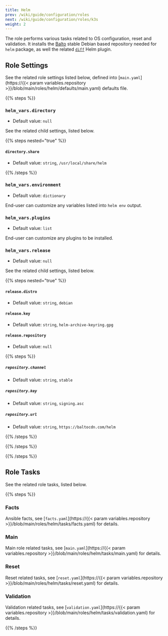 ```yaml
---
title: Helm
prev: /wiki/guide/configuration/roles
next: /wiki/guide/configuration/roles/k3s
weight: 2
---
```


The role performs various tasks related to OS configuration, reset and validation. It installs the [Balto](https://helm.baltorepo.com/stable/debian/packages/helm) stable Debian based repository needed for `helm` package, as well the related [`diff`](https://github.com/databus23/helm-diff/releases) Helm plugin.

<!--more-->

## Role Settings

See the related role settings listed below, defined into [`main.yaml`](https://{{< param variables.repository >}}/blob/main/roles/helm/defaults/main.yaml) defaults file.

{{% steps %}}

### `helm_vars.directory`

- Default value: `null`

See the related child settings, listed below.

{{% steps nested="true" %}}

#### `directory.share`

- Default value: `string`, `/usr/local/share/helm`

{{% /steps %}}

### `helm_vars.environment`

- Default value: `dictionary`

End-user can customize any variables listed into `helm env` output.

### `helm_vars.plugins`

- Default value: `list`

End-user can customize any plugins to be installed.

### `helm_vars.release`

- Default value: `null`

See the related child settings, listed below.

{{% steps nested="true" %}}

#### `release.distro`

- Default value: `string`, `debian`

#### `release.key`

- Default value: `string`, `helm-archive-keyring.gpg`

#### `release.repository`

- Default value: `null`

{{% steps %}}

##### `repository.channel`

- Default value: `string`, `stable`

##### `repository.key`

- Default value: `string`, `signing.asc`

##### `repository.url`

- Default value: `string`, `https://baltocdn.com/helm`

{{% /steps %}}

{{% /steps %}}

{{% /steps %}}

## Role Tasks

See the related role tasks, listed below.

{{% steps %}}

### Facts

Ansible facts, see [`facts.yaml`](https://{{< param variables.repository >}}/blob/main/roles/helm/tasks/facts.yaml) for details.

### Main

Main role related tasks, see [`main.yaml`](https://{{< param variables.repository >}}/blob/main/roles/helm/tasks/main.yaml) for details.

### Reset

Reset related tasks, see [`reset.yaml`](https://{{< param variables.repository >}}/blob/main/roles/helm/tasks/reset.yaml) for details.

### Validation

Validation related tasks, see [`validation.yaml`](https://{{< param variables.repository >}}/blob/main/roles/helm/tasks/validation.yaml) for details.

{{% /steps %}}
